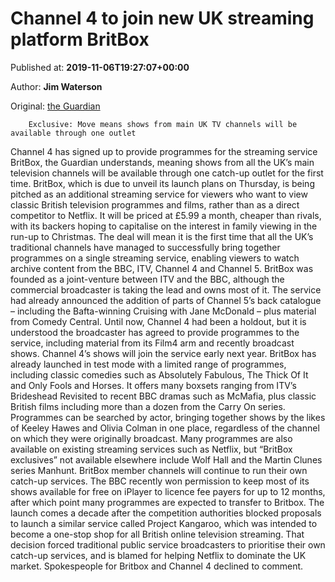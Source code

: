 
# Channel 4 to join new UK streaming platform BritBox

Published at: **2019-11-06T19:27:07+00:00**

Author: **Jim Waterson**

Original: [the Guardian](https://www.theguardian.com/tv-and-radio/2019/nov/06/channel-4-to-join-new-uk-streaming-platform-britbox)


        Exclusive: Move means shows from main UK TV channels will be available through one outlet
      
Channel 4 has signed up to provide programmes for the streaming service BritBox, the Guardian understands, meaning shows from all the UK’s main television channels will be available through one catch-up outlet for the first time.
BritBox, which is due to unveil its launch plans on Thursday, is being pitched as an additional streaming service for viewers who want to view classic British television programmes and films, rather than as a direct competitor to Netflix. It will be priced at £5.99 a month, cheaper than rivals, with its backers hoping to capitalise on the interest in family viewing in the run-up to Christmas.
The deal will mean it is the first time that all the UK’s traditional channels have managed to successfully bring together programmes on a single streaming service, enabling viewers to watch archive content from the BBC, ITV, Channel 4 and Channel 5.
BritBox was founded as a joint-venture between ITV and the BBC, although the commercial broadcaster is taking the lead and owns most of it. The service had already announced the addition of parts of Channel 5’s back catalogue – including the Bafta-winning Cruising with Jane McDonald – plus material from Comedy Central.
Until now, Channel 4 had been a holdout, but it is understood the broadcaster has agreed to provide programmes to the service, including material from its Film4 arm and recently broadcast shows. Channel 4’s shows will join the service early next year.
BritBox has already launched in test mode with a limited range of programmes, including classic comedies such as Absolutely Fabulous, The Thick Of It and Only Fools and Horses.
It offers many boxsets ranging from ITV’s Brideshead Revisited to recent BBC dramas such as McMafia, plus classic British films including more than a dozen from the Carry On series. Programmes can be searched by actor, bringing together shows by the likes of Keeley Hawes and Olivia Colman in one place, regardless of the channel on which they were originally broadcast.
Many programmes are also available on existing streaming services such as Netflix, but “BritBox exclusives” not available elsewhere include Wolf Hall and the Martin Clunes series Manhunt.
BritBox member channels will continue to run their own catch-up services. The BBC recently won permission to keep most of its shows available for free on iPlayer to licence fee payers for up to 12 months, after which point many programmes are expected to transfer to Britbox.
The launch comes a decade after the competition authorities blocked proposals to launch a similar service called Project Kangaroo, which was intended to become a one-stop shop for all British online television streaming. That decision forced traditional public service broadcasters to prioritise their own catch-up services, and is blamed for helping Netflix to dominate the UK market.
Spokespeople for Britbox and Channel 4 declined to comment.
